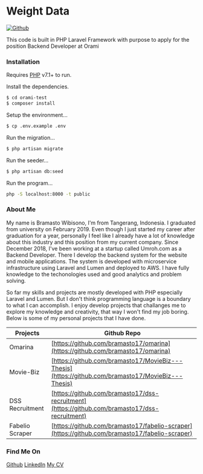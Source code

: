 # Weight Data

[![Github](https://cdn.iconscout.com/icon/free/png-32/github-153-675523.png)](https://github.com/bramasto17)

This code is built in PHP Laravel Framework with purpose to apply for the position Backend Developer at Orami

### Installation

Requires [PHP](https://php.net/) v7.1+ to run.

Install the dependencies.

```sh
$ cd orami-test
$ composer install
```

Setup the environment...

```sh
$ cp .env.example .env
```

Run the migration...

```sh
$ php artisan migrate
```

Run the seeder...

```sh
$ php artisan db:seed
```

Run the program...

```sh
php -S localhost:8000 -t public
```

### About Me

My name is Bramasto Wibisono, I'm from Tangerang, Indonesia. I graduated from university on February 2019. Even though I just started my career after graduation for a year, personally I feel like I already have a lot of knowledge about this industry and this position from my current company. Since December 2018, I've been working at a startup called Umroh.com as a Backend Developer. There I develop the backend system for the website and mobile applications. The system is developed with microservice infrastructure using Laravel and Lumen and deployed to AWS. I have fully knowledge to the techonologies used and good analytics and problem solving. 

So far my skills and projects are mostly developed with PHP especially Laravel and Lumen. But I don't think programming language is a boundary to what I can accomplish. I enjoy develop projects that challanges me to explore my knowledge and creativity, that way I won't find my job boring. Below is some of my personal projects that I have done.

| Projects | Github Repo |
| ------ | ------ |
| Omarina | [https://github.com/bramasto17/omarina](https://github.com/bramasto17/omarina) |
| Movie-Biz | [https://github.com/bramasto17/MovieBiz---Thesis](https://github.com/bramasto17/MovieBiz---Thesis) |
| DSS Recruitment | [https://github.com/bramasto17/dss-recruitment](https://github.com/bramasto17/dss-recruitment) |
| Fabelio Scraper | [https://github.com/bramasto17/fabelio-scraper](https://github.com/bramasto17/fabelio-scraper) |

### Find Me On
[Github](https://github.com/bramasto17/)
[LinkedIn](https://www.linkedin.com/in/bramasto-wibisono/)
[My CV](https://s3-ap-southeast-1.amazonaws.com/glints-dashboard/resume/6b7dd9176b32e24b99e797b184dfe4f9.pdf)
